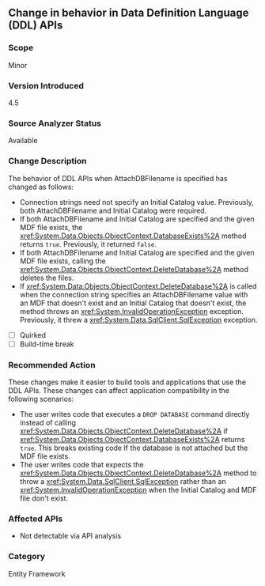 ## Change in behavior in Data Definition Language (DDL) APIs

### Scope
Minor

### Version Introduced
4.5

### Source Analyzer Status
Available

### Change Description
The behavior of DDL APIs when AttachDBFilename is specified has changed as follows:
* Connection strings need not specify an Initial Catalog value. Previously, both AttachDBFilename and Initial Catalog were required.
* If both AttachDBFilename and Initial Catalog are specified and the given MDF file exists, the <xref:System.Data.Objects.ObjectContext.DatabaseExists%2A> method returns `true`. Previously, it returned `false`.
* If both AttachDBFilename and Initial Catalog are specified and the given MDF file exists, calling the <xref:System.Data.Objects.ObjectContext.DeleteDatabase%2A> method deletes the files.
* If <xref:System.Data.Objects.ObjectContext.DeleteDatabase%2A> is called when the connection string specifies an AttachDBFilename value with an MDF that doesn't exist and an Initial Catalog that doesn't exist, the method throws an <xref:System.InvalidOperationException> exception. Previously, it threw a <xref:System.Data.SqlClient.SqlException> exception.

- [ ] Quirked
- [ ] Build-time break

### Recommended Action
These changes make it easier to build tools and applications that use the DDL APIs. These changes can affect application compatibility in the following scenarios:
- The user writes code that executes a `DROP DATABASE` command directly instead of calling <xref:System.Data.Objects.ObjectContext.DeleteDatabase%2A> if <xref:System.Data.Objects.ObjectContext.DatabaseExists%2A> returns `true`. This breaks existing code If the database is not attached but the MDF file exists.
- The user writes code that expects the <xref:System.Data.Objects.ObjectContext.DeleteDatabase%2A> method to throw a <xref:System.Data.SqlClient.SqlException> rather than an <xref:System.InvalidOperationException> when the Initial Catalog and MDF file don't exist.

### Affected APIs
* Not detectable via API analysis

### Category
Entity Framework

<!-- breaking change id: 27 -->
